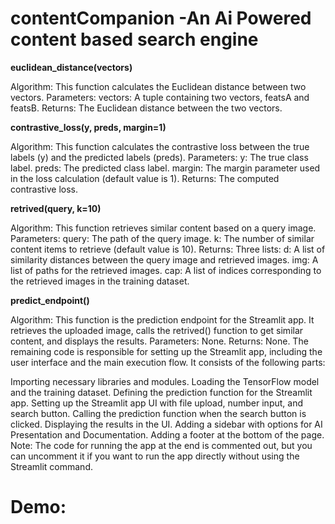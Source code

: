 # contentCompanion -An Ai Powered content based search engine
**euclidean_distance(vectors)**

Algorithm: This function calculates the Euclidean distance between two vectors.
Parameters:
vectors: A tuple containing two vectors, featsA and featsB.
Returns: The Euclidean distance between the two vectors.

**contrastive_loss(y, preds, margin=1)**

Algorithm: This function calculates the contrastive loss between the true labels (y) and the predicted labels (preds).
Parameters:
y: The true class label.
preds: The predicted class label.
margin: The margin parameter used in the loss calculation (default value is 1).
Returns: The computed contrastive loss.

**retrived(query, k=10)**

Algorithm: This function retrieves similar content based on a query image.
Parameters:
query: The path of the query image.
k: The number of similar content items to retrieve (default value is 10).
Returns: Three lists:
d: A list of similarity distances between the query image and retrieved images.
img: A list of paths for the retrieved images.
cap: A list of indices corresponding to the retrieved images in the training dataset.

**predict_endpoint()**

Algorithm: This function is the prediction endpoint for the Streamlit app. It retrieves the uploaded image, calls the retrived() function to get similar content, and displays the results.
Parameters: None.
Returns: None.
The remaining code is responsible for setting up the Streamlit app, including the user interface and the main execution flow. It consists of the following parts:

Importing necessary libraries and modules.
Loading the TensorFlow model and the training dataset.
Defining the prediction function for the Streamlit app.
Setting up the Streamlit app UI with file upload, number input, and search button.
Calling the prediction function when the search button is clicked.
Displaying the results in the UI.
Adding a sidebar with options for AI Presentation and Documentation.
Adding a footer at the bottom of the page.
Note: The code for running the app at the end is commented out, but you can uncomment it if you want to run the app directly without using the Streamlit command.
# Demo:
